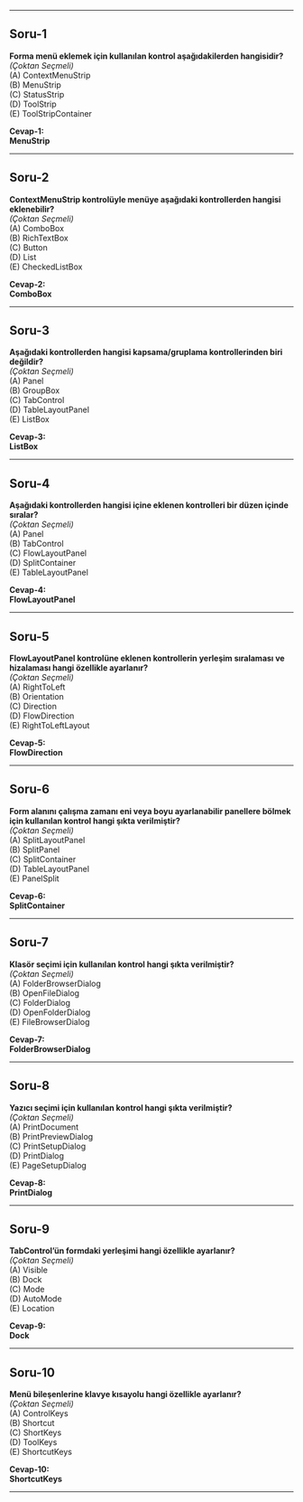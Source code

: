 
---

## **Soru-1**
**Forma menü eklemek için kullanılan kontrol aşağıdakilerden hangisidir?**  
*(Çoktan Seçmeli)*  
(A) ContextMenuStrip  
(B) MenuStrip  
(C) StatusStrip  
(D) ToolStrip  
(E) ToolStripContainer  

**Cevap-1:**  
**MenuStrip**

---

## **Soru-2**
**ContextMenuStrip kontrolüyle menüye aşağıdaki kontrollerden hangisi eklenebilir?**  
*(Çoktan Seçmeli)*  
(A) ComboBox  
(B) RichTextBox  
(C) Button  
(D) List  
(E) CheckedListBox  

**Cevap-2:**  
**ComboBox**

---

## **Soru-3**
**Aşağıdaki kontrollerden hangisi kapsama/gruplama kontrollerinden biri değildir?**  
*(Çoktan Seçmeli)*  
(A) Panel  
(B) GroupBox  
(C) TabControl  
(D) TableLayoutPanel  
(E) ListBox  

**Cevap-3:**  
**ListBox**

---

## **Soru-4**
**Aşağıdaki kontrollerden hangisi içine eklenen kontrolleri bir düzen içinde sıralar?**  
*(Çoktan Seçmeli)*  
(A) Panel  
(B) TabControl  
(C) FlowLayoutPanel  
(D) SplitContainer  
(E) TableLayoutPanel  

**Cevap-4:**  
**FlowLayoutPanel**

---

## **Soru-5**
**FlowLayoutPanel kontrolüne eklenen kontrollerin yerleşim sıralaması ve hizalaması hangi özellikle ayarlanır?**  
*(Çoktan Seçmeli)*  
(A) RightToLeft  
(B) Orientation  
(C) Direction  
(D) FlowDirection  
(E) RightToLeftLayout  

**Cevap-5:**  
**FlowDirection**

---

## **Soru-6**
**Form alanını çalışma zamanı eni veya boyu ayarlanabilir panellere bölmek için kullanılan kontrol hangi şıkta verilmiştir?**  
*(Çoktan Seçmeli)*  
(A) SplitLayoutPanel  
(B) SplitPanel  
(C) SplitContainer  
(D) TableLayoutPanel  
(E) PanelSplit  

**Cevap-6:**  
**SplitContainer**

---

## **Soru-7**
**Klasör seçimi için kullanılan kontrol hangi şıkta verilmiştir?**  
*(Çoktan Seçmeli)*  
(A) FolderBrowserDialog  
(B) OpenFileDialog  
(C) FolderDialog  
(D) OpenFolderDialog  
(E) FileBrowserDialog  

**Cevap-7:**  
**FolderBrowserDialog**

---

## **Soru-8**
**Yazıcı seçimi için kullanılan kontrol hangi şıkta verilmiştir?**  
*(Çoktan Seçmeli)*  
(A) PrintDocument  
(B) PrintPreviewDialog  
(C) PrintSetupDialog  
(D) PrintDialog  
(E) PageSetupDialog  

**Cevap-8:**  
**PrintDialog**

---

## **Soru-9**
**TabControl’ün formdaki yerleşimi hangi özellikle ayarlanır?**  
*(Çoktan Seçmeli)*  
(A) Visible  
(B) Dock  
(C) Mode  
(D) AutoMode  
(E) Location  

**Cevap-9:**  
**Dock**

---

## **Soru-10**
**Menü bileşenlerine klavye kısayolu hangi özellikle ayarlanır?**  
*(Çoktan Seçmeli)*  
(A) ControlKeys  
(B) Shortcut  
(C) ShortKeys  
(D) ToolKeys  
(E) ShortcutKeys  

**Cevap-10:**  
**ShortcutKeys**

---

